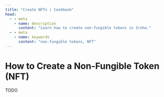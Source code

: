 ```yaml
---
title: "Create NFTs | Cookbook"
head:
  - - meta
    - name: description
      content: "Learn how to create non-fungible tokens in Iroha."
  - - meta
    - name: keywords
      content: "non-fungible tokens, NFT"
---
```


# How to Create a Non-Fungible Token (NFT)

TODO